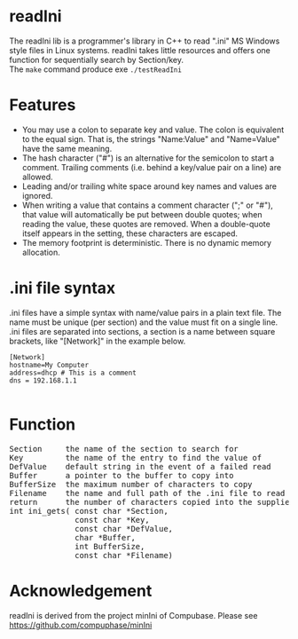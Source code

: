 <h1>readIni</h1>
The readIni lib is a programmer's library in C++ to read ".ini" MS Windows style files in Linux systems. readIni takes little resources and offers one function for sequentially search by Section/key.<br>
  The <code>make</code> command produce exe <code>./testReadIni</code>

<h1>Features</h1>
<ul>
<li>You may use a colon to separate key and value. The colon is equivalent to the equal sign. That is, the strings "Name:Value" and "Name=Value" have the same meaning.</li>
<li>The hash character ("#") is an alternative for the semicolon to start a comment. Trailing comments (i.e. behind a key/value pair on a line) are allowed.</li>
<li>Leading and/or trailing white space around key names and values are ignored.</li>
<li>When writing a value that contains a comment character (";" or "#"), that value will automatically be put between double quotes; when reading the value, these quotes are removed. When a double-quote itself appears in the setting, these characters are escaped.</li>
<li>The memory footprint is deterministic. There is no dynamic memory allocation.</li>
</ul>

<h1>.ini file syntax</h1>
<p>.ini files have a simple syntax with name/value pairs in a plain text file. The name must be unique (per section) and the value must fit on a single line. .ini files are  separated into sections, a section is a name between square brackets, like "[Network]" in the example below.</p>
<pre>
<code>[Network]
hostname=My Computer
address=dhcp # This is a comment
dns = 192.168.1.1
</code>
</pre>

<h1>Function</h1>
<pre>Section     the name of the section to search for
Key         the name of the entry to find the value of
DefValue    default string in the event of a failed read
Buffer      a pointer to the buffer to copy into
BufferSize  the maximum number of characters to copy
Filename    the name and full path of the .ini file to read from
return      the number of characters copied into the supplied buffer
int ini_gets( const char *Section,
              const char *Key,
              const char *DefValue,
              char *Buffer,
              int BufferSize,
              const char *Filename)</pre>

<h1>Acknowledgement</h1>
<p>readIni is derived from the project minIni of Compubase. Please see <a href="https://github.com/compuphase/minIni" rel="nofollow">https://github.com/compuphase/minIni</a></p>
